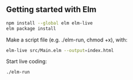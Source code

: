 ## Getting started with Elm

```bash
npm install --global elm elm-live
elm package install 
```

Make a script file (e.g. ./elm-run, chmod +x), with:
```bash
elm-live src/Main.elm --output=index.html
```

Start live coding:
```bash
./elm-run
```
